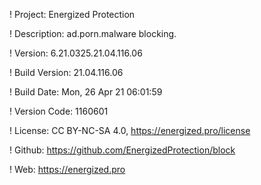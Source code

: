 ! Project: Energized Protection

! Description: ad.porn.malware blocking.

! Version: 6.21.0325.21.04.116.06

! Build Version: 21.04.116.06

! Build Date: Mon, 26 Apr 21 06:01:59

! Version Code: 1160601

! License: CC BY-NC-SA 4.0, https://energized.pro/license

! Github: https://github.com/EnergizedProtection/block

! Web: https://energized.pro
